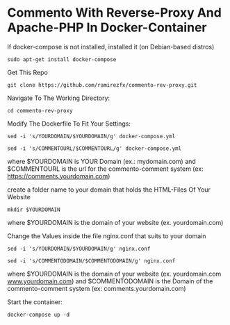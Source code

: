 # Commento With Reverse-Proxy And Apache-PHP In Docker-Container

If docker-compose is not installed, installed it (on Debian-based distros)

`sudo apt-get install docker-compose`

Get This Repo

`git clone https://github.com/ramirezfx/commento-rev-proxy.git`

Navigate To The Working Directory:

`cd commento-rev-proxy`

Modify The Dockerfile To Fit Your Settings:

`sed -i 's/YOURDOMAIN/$YOURDOMAIN/g' docker-compose.yml`

`sed -i 's/COMMENTOURL/$COMMENTOURL/g' docker-compose.yml`

where $YOURDOMAIN is YOUR Domain (ex.: mydomain.com) and $COMMENTOURL is the url for the commento-comment system (ex: https://comments.yourdomain.com)

create a folder name to your domain that holds the HTML-Files Of Your Website

`mkdir $YOURDOMAIN`

where $YOURDOMAIN is the domain of your website (ex. yourdomain.com)


Change the Values inside the file nginx.conf that suits to your domain

`sed -i 's/YOURDOMAIN/$YOURDOMAIN/g' nginx.conf`

`sed -i 's/COMMENTODOMAIN/$COMMENTODOMAIN/g' nginx.conf`

where $YOURDOMAIN is the domain of your website (ex. yourdomain.com www.yourdomain.com) and $COMMENTODOMAIN is the Domain of the commento-comment system (ex: comments.yourdomain.com)

Start the container:

`docker-compose up -d`
